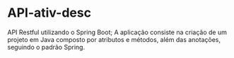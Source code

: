 # API-ativ-desc
API Restful utilizando o Spring Boot; A aplicação consiste na criação de um projeto em Java composto por atributos e métodos, além das anotações, seguindo o padrão Spring.
